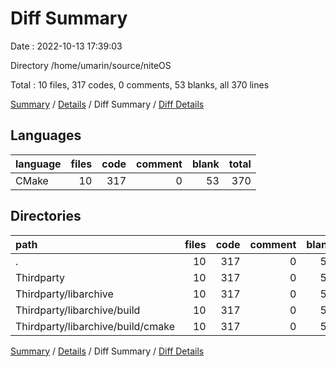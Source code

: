 # Diff Summary

Date : 2022-10-13 17:39:03

Directory /home/umarin/source/niteOS

Total : 10 files,  317 codes, 0 comments, 53 blanks, all 370 lines

[Summary](results.md) / [Details](details.md) / Diff Summary / [Diff Details](diff-details.md)

## Languages
| language | files | code | comment | blank | total |
| :--- | ---: | ---: | ---: | ---: | ---: |
| CMake | 10 | 317 | 0 | 53 | 370 |

## Directories
| path | files | code | comment | blank | total |
| :--- | ---: | ---: | ---: | ---: | ---: |
| . | 10 | 317 | 0 | 53 | 370 |
| Thirdparty | 10 | 317 | 0 | 53 | 370 |
| Thirdparty/libarchive | 10 | 317 | 0 | 53 | 370 |
| Thirdparty/libarchive/build | 10 | 317 | 0 | 53 | 370 |
| Thirdparty/libarchive/build/cmake | 10 | 317 | 0 | 53 | 370 |

[Summary](results.md) / [Details](details.md) / Diff Summary / [Diff Details](diff-details.md)
